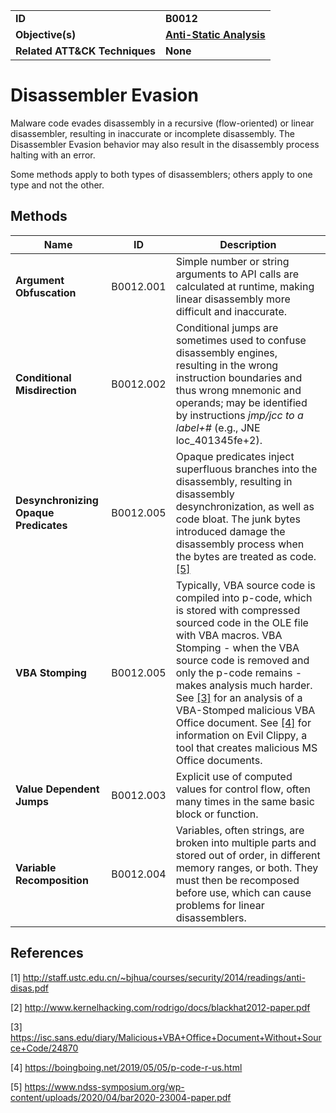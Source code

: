
<table>
<tr>
<td><b>ID</b></td>
<td><b>B0012</b></td>
</tr>
<tr>
<td><b>Objective(s)</b></td>
<td><b><a href="../anti-static-analysis">Anti-Static Analysis</a></b></td>
</tr>
<tr>
<td><b>Related ATT&CK Techniques</b></td>
<td><b>None</b></td>
</tr>
</table>


Disassembler Evasion
====================
Malware code evades disassembly in a recursive (flow-oriented) or linear disassembler, resulting in inaccurate or incomplete disassembly. The Disassembler Evasion behavior may also result in the disassembly process halting with an error.

Some methods apply to both types of disassemblers; others apply to one type and not the other. 

Methods
-------
|Name|ID|Description|
|---|---|---|
|**Argument Obfuscation**|B0012.001|Simple number or string arguments to API calls are calculated at runtime, making linear disassembly more difficult and inaccurate.|
|**Conditional Misdirection**|B0012.002|Conditional jumps are sometimes used to confuse disassembly engines, resulting in the wrong instruction boundaries and thus wrong mnemonic and operands; may be identified by instructions *jmp/jcc to a label+#* (e.g., JNE loc_401345fe+2).|
|**Desynchronizing Opaque Predicates**|B0012.005|Opaque predicates inject superfluous branches into the disassembly, resulting in disassembly desynchronization, as well as code bloat. The junk bytes introduced damage the disassembly process when the bytes are treated as code. [[5]](#5)|
|**VBA Stomping**|B0012.005|Typically, VBA source code is compiled into p-code, which is stored with compressed sourced code in the OLE file with VBA macros. VBA Stomping - when the VBA source code is removed and only the p-code remains - makes analysis much harder. See [[3]](#3) for an analysis of a VBA-Stomped malicious VBA Office document. See [[4]](#4) for information on Evil Clippy, a tool that creates malicious MS Office documents.|
|**Value Dependent Jumps**|B0012.003|Explicit use of computed values for control flow, often many times in the same basic block or function.|
|**Variable Recomposition**|B0012.004|Variables, often strings, are broken into multiple parts and stored out of order, in different memory ranges, or both. They must then be recomposed before use, which can cause problems for linear disassemblers.|

References
----------
<a name="1">[1]</a> http://staff.ustc.edu.cn/~bjhua/courses/security/2014/readings/anti-disas.pdf

<a name="2">[2]</a> http://www.kernelhacking.com/rodrigo/docs/blackhat2012-paper.pdf

<a name="3">[3]</a> https://isc.sans.edu/diary/Malicious+VBA+Office+Document+Without+Source+Code/24870

<a name="4">[4]</a> https://boingboing.net/2019/05/05/p-code-r-us.html

<a name="5">[5]</a> https://www.ndss-symposium.org/wp-content/uploads/2020/04/bar2020-23004-paper.pdf
